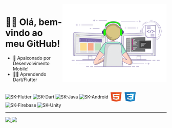 <img src = "giphy.gif" width = "325px" align = "right">

# 👨‍💻 Olá, bem-vindo ao meu GitHub!

- 💙 Apaixonado por Desenvolvimento Mobile!
- 👩‍💻 Aprendendo Dart/Flutter



<div style="display: inline_block"><br>  
  <img align="center" alt="SK-Flutter" height="30" width="40" src="https://cdn.jsdelivr.net/gh/devicons/devicon/icons/flutter/flutter-original.svg">
  <img align="center" alt="SK-Dart" height="30" width="40" src="https://cdn.jsdelivr.net/gh/devicons/devicon/icons/dart/dart-original.svg" />   
  <img align="center" alt="SK-Java" height="30" width="40" src="https://cdn.jsdelivr.net/gh/devicons/devicon/icons/java/java-original.svg" />
  <img align="center" alt="SK-Android" height="30" width="40" src="https://cdn.jsdelivr.net/gh/devicons/devicon/icons/android/android-original.svg" />
  <img align="center" alt="SK-HTML" height="30" width="40" src="https://raw.githubusercontent.com/devicons/devicon/master/icons/html5/html5-original.svg">
  <img align="center" alt="SK-CSS" height="30" width="40" src="https://raw.githubusercontent.com/devicons/devicon/master/icons/css3/css3-original.svg">
  <img align="center" alt="SK-Firebase" height="30" width="40" src="https://cdn.jsdelivr.net/gh/devicons/devicon/icons/firebase/firebase-plain.svg">
  <img align="center" alt="SK-Unity" height="30" width="40" src="https://cdn.jsdelivr.net/gh/devicons/devicon/icons/unity/unity-original.svg">
</div>

---

<div align = "left">
  <a href="https://github.com/samuelkarlosdev">
<img height = "200em" src="https://github-readme-stats.vercel.app/api/top-langs/?username=samuelkarlosdev&show_icons=true&theme=dark&count_private=true"/>
<img height = "200em" src="https://github-readme-stats.vercel.app/api?username=samuelkarlosdev&show_icons=true&show_icons=true&theme=dark&count_private=true" />
</div>

  
  
           
          
